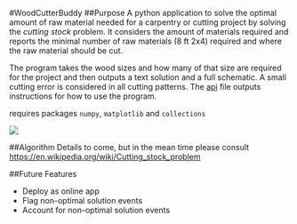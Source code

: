#WoodCutterBuddy
##Purpose
A python application to solve the optimal amount of raw material needed for a carpentry or cutting project by solving the *cutting stock* problem.  It considers the amount of materials required and reports the minimal number of raw materials (8 ft 2x4) required and where the raw material should be cut.

The program takes the wood sizes and how many of that size are required for the project and then outputs a text solution and a full schematic.  A small cutting error is considered in all cutting patterns.   The [api](https://github.com/JOSMANC/WoodCutterBuddy/blob/master/WoodCutterBuddy_api.py) file outputs instructions for how to use the program. 

requires packages `numpy`, `matplotlib` and `collections`

![](https://github.com/JOSMANC/WoodCutterBuddy/blob/master/image/woodbuddyschematic.png)

##Algorithm
Details to come, but in the mean time please consult https://en.wikipedia.org/wiki/Cutting_stock_problem

##Future Features
- Deploy as online app
- Flag non-optimal solution events
- Account for non-optimal solution events
